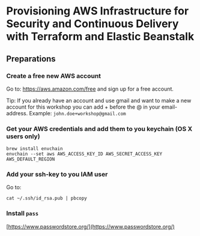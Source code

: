 # Provisioning AWS Infrastructure for Security and Continuous Delivery with Terraform and Elastic Beanstalk

## Preparations

### Create a free new AWS account

Go to: https://aws.amazon.com/free and sign up for a free account.

Tip: If you already have an account and use gmail and want to make a new account for this workshop you can add +<something> before the @ in your email-address. Example: `john.doe+workshop@gmail.com`

### Get your AWS credentials and add them to you keychain (OS X users only)

```
brew install envchain
envchain --set aws AWS_ACCESS_KEY_ID AWS_SECRET_ACCESS_KEY AWS_DEFAULT_REGION
```

### Add your ssh-key to you IAM user

Go to: 

```cat ~/.ssh/id_rsa.pub | pbcopy```

### Install `pass`

[https://www.passwordstore.org/](https://www.passwordstore.org/)

